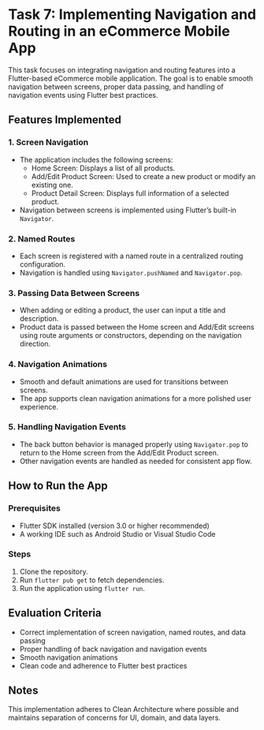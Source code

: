 # Task 7: Implementing Navigation and Routing in an eCommerce Mobile App

This task focuses on integrating navigation and routing features into a Flutter-based eCommerce mobile application. The goal is to enable smooth navigation between screens, proper data passing, and handling of navigation events using Flutter best practices.

## Features Implemented

### 1. Screen Navigation
- The application includes the following screens:
  - Home Screen: Displays a list of all products.
  - Add/Edit Product Screen: Used to create a new product or modify an existing one.
  - Product Detail Screen: Displays full information of a selected product.
- Navigation between screens is implemented using Flutter’s built-in `Navigator`.

### 2. Named Routes
- Each screen is registered with a named route in a centralized routing configuration.
- Navigation is handled using `Navigator.pushNamed` and `Navigator.pop`.

### 3. Passing Data Between Screens
- When adding or editing a product, the user can input a title and description.
- Product data is passed between the Home screen and Add/Edit screens using route arguments or constructors, depending on the navigation direction.

### 4. Navigation Animations
- Smooth and default animations are used for transitions between screens.
- The app supports clean navigation animations for a more polished user experience.

### 5. Handling Navigation Events
- The back button behavior is managed properly using `Navigator.pop` to return to the Home screen from the Add/Edit Product screen.
- Other navigation events are handled as needed for consistent app flow.

## How to Run the App

### Prerequisites
- Flutter SDK installed (version 3.0 or higher recommended)
- A working IDE such as Android Studio or Visual Studio Code

### Steps
1. Clone the repository.
2. Run `flutter pub get` to fetch dependencies.
3. Run the application using `flutter run`.



## Evaluation Criteria

- Correct implementation of screen navigation, named routes, and data passing
- Proper handling of back navigation and navigation events
- Smooth navigation animations
- Clean code and adherence to Flutter best practices

## Notes

This implementation adheres to Clean Architecture where possible and maintains separation of concerns for UI, domain, and data layers.

